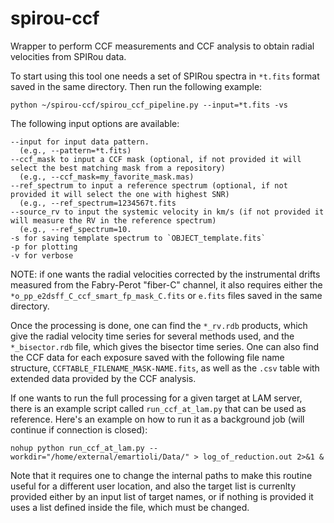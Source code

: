 # spirou-ccf
Wrapper to perform CCF measurements and CCF analysis to obtain radial velocities from SPIRou data. 

To start using this tool one needs a set of SPIRou spectra in `*t.fits` format saved in the same directory.  Then run the following example:

```
python ~/spirou-ccf/spirou_ccf_pipeline.py --input=*t.fits -vs
```

The following input options are available:
```
--input for input data pattern. 
  (e.g., --pattern=*t.fits)
--ccf_mask to input a CCF mask (optional, if not provided it will select the best matching mask from a repository)
  (e.g., --ccf_mask=my_favorite_mask.mas)
--ref_spectrum to input a reference spectrum (optional, if not provided it will select the one with highest SNR)
  (e.g., --ref_spectrum=1234567t.fits
--source_rv to input the systemic velocity in km/s (if not provided it will measure the RV in the reference spectrum)
  (e.g., --ref_spectrum=10.
-s for saving template spectrum to `OBJECT_template.fits`
-p for plotting
-v for verbose
```

NOTE: if one wants the radial velocities corrected by the instrumental drifts measured from the Fabry-Perot "fiber-C" channel, it also requires either the `*o_pp_e2dsff_C_ccf_smart_fp_mask_C.fits` or `e.fits` files saved in the same directory. 

Once the processing is done, one can find the `*_rv.rdb` products, which give the radial velocity time series for several methods used, and the `*_bisector.rdb` file, which gives the bisector time series. One can also find the CCF data for each exposure saved with the following file name structure, `CCFTABLE_FILENAME_MASK-NAME.fits`, as well as the `.csv` table with extended data provided by the CCF analysis. 

If one wants to run the full processing for a given target at LAM server, there is an example script called `run_ccf_at_lam.py` that can be used as reference. Here's an example on how to run it as a background job (will continue if connection is closed):

```
nohup python run_ccf_at_lam.py --workdir="/home/external/emartioli/Data/" > log_of_reduction.out 2>&1 &
```

Note that it requires one to change the internal paths to make this routine useful for a different user location, and also the target list is currenlty provided either by an input list of target names, or if nothing is provided it uses a list defined inside the file, which must be changed. 

